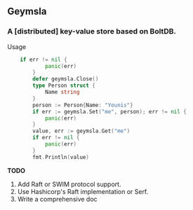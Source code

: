 ## Geymsla  
### A [distributed] key-value store based on BoltDB.


Usage

```go
    if err != nil {
    		panic(err)
    	}
    	defer geymsla.Close()
    	type Person struct {
    		Name string
    	}
    	person := Person{Name: "Younis"}
    	if err := geymsla.Set("me", person); err != nil {
    		panic(err)
    	}
    	value, err := geymsla.Get("me")
    	if err != nil {
    		panic(err)
    	}
    	fmt.Println(value)
```

__TODO__

1) Add Raft or SWIM protocol support.
2) Use Hashicorp's Raft implementation or Serf.
3) Write a comprehensive doc